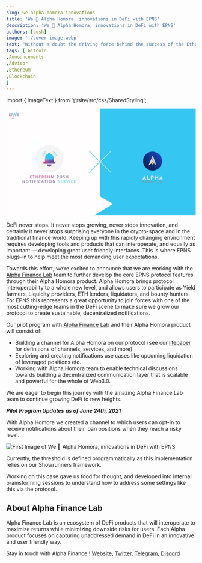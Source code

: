 ```yaml
---
slug: we-alpha-homora-innovations
title: 'We 💖 Alpha Homora, innovations in DeFi with EPNS'
description: 'We 💖 Alpha Homora, innovations in DeFi with EPNS'
authors: [push]
image: './cover-image.webp'
text: "Without a doubt the driving force behind the success of the Ethereum blockchain is and will be the community behind it."
tags: [ Gitcoin
,Announcements
,Advisor
,Ethereum
,Blockchain
]
---
```

import { ImageText } from '@site/src/css/SharedStyling';

![Cover Image of We 💖 Alpha Homora, innovations in DeFi with EPNS](./cover-image.webp)

<!--truncate-->

DeFi never stops. It never stops growing, never stops innovation, and certainly it never stops surprising everyone in the crypto-space and in the traditional finance world. Keeping up with this rapidly changing environment requires developing tools and products that can interoperate, and equally as important — developing great user friendly interfaces. This is where EPNS plugs-in to help meet the most demanding user expectations.

Towards this effort, we’re excited to announce that we are working with the [Alpha Finance Lab](https://alphafinance.io/) team to further develop the core EPNS protocol features through their Alpha Homora product. Alpha Homora brings protocol interoperability to a whole new level, and allows users to participate as Yield farmers, Liquidity providers, ETH lenders, liquidators, and bounty hunters. For EPNS this represents a great opportunity to join forces with one of the most cutting-edge teams in the DeFi scene to make sure we grow our protocol to create sustainable, decentralized notifications.

Our pilot program with [Alpha Finance Lab](https://twitter.com/AlphaFinanceLab) and their Alpha Homora product will consist of:

*   Building a channel for Alpha Homora on our protocol (see our [litepaper](https://github.com/push-protocol/push-whitepaper/blob/master/Ethereum%20Push%20Notification%20Service%20Litepaper.pdf) for definitions of channels, services, and more).
*   Exploring and creating notifications use cases like upcoming liquidation of leveraged positions etc.
*   Working with Alpha Homora team to enable technical discussions towards building a decentralized communication layer that is scalable and powerful for the whole of Web3.0.

We are eager to begin this journey with the amazing Alpha Finance Lab team to continue growing DeFi to new heights.

**_Pilot Program Updates_**  **_as of June 24th, 2021_**

With Alpha Homora we created a channel to which users can opt-in to receive notifications about their loan positions when they reach a risky level.

![First Image of We 💖 Alpha Homora, innovations in DeFi with EPNS](./image-1.gif)

Currently, the threshold is defined programmatically as this implementation relies on our Showrunners framework.

Working on this case gave us food for thought, and developed into internal brainstorming sessions to understand how to address some settings like this via the protocol.

**About Alpha Finance Lab**
---------------------------

Alpha Finance Lab is an ecosystem of DeFi products that will interoperate to maximize returns while minimizing downside risks for users. Each Alpha product focuses on capturing unaddressed demand in DeFi in an innovative and user friendly way.

Stay in touch with Alpha Finance ! [Website](https://blog.alphafinance.io/), [Twitter](https://twitter.com/AlphaFinanceLab), [Telegram](https://t.me/AlphaFinanceLab), [Discord](https://discord.com/invite/Z2vuKDT)
